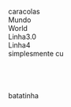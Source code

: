 caracolas<br/>
Mundo<br/>
World<br/>
Linha3.0<br/>
Linha4<br/>
simplesmente cu
<br/>
<br/>
<br/>
<br/><br/>
batatinha
  

  
